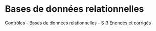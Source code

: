 # Bases de données relationnelles
Contrôles - Bases de données relationnelles - SI3
Énoncés et corrigés